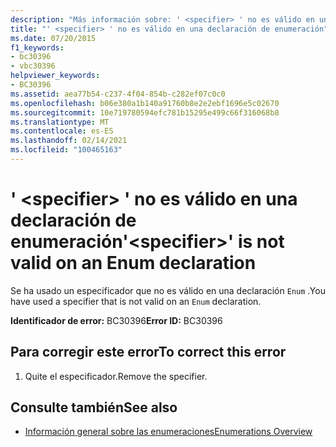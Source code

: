 ```yaml
---
description: "Más información sobre: ' <specifier> ' no es válido en una declaración de enumeración"
title: "' <specifier> ' no es válido en una declaración de enumeración"
ms.date: 07/20/2015
f1_keywords:
- bc30396
- vbc30396
helpviewer_keywords:
- BC30396
ms.assetid: aea77b54-c237-4f04-854b-c282ef07c0c0
ms.openlocfilehash: b06e380a1b140a91760b8e2e2ebf1696e5c02670
ms.sourcegitcommit: 10e719780594efc781b15295e499c66f316068b8
ms.translationtype: MT
ms.contentlocale: es-ES
ms.lasthandoff: 02/14/2021
ms.locfileid: "100465163"
---
```

# <a name="specifier-is-not-valid-on-an-enum-declaration"></a><span data-ttu-id="ca0d7-103">' \<specifier> ' no es válido en una declaración de enumeración</span><span class="sxs-lookup"><span data-stu-id="ca0d7-103">'\<specifier>' is not valid on an Enum declaration</span></span>

<span data-ttu-id="ca0d7-104">Se ha usado un especificador que no es válido en una declaración `Enum` .</span><span class="sxs-lookup"><span data-stu-id="ca0d7-104">You have used a specifier that is not valid on an `Enum` declaration.</span></span>  
  
 <span data-ttu-id="ca0d7-105">**Identificador de error:** BC30396</span><span class="sxs-lookup"><span data-stu-id="ca0d7-105">**Error ID:** BC30396</span></span>  
  
## <a name="to-correct-this-error"></a><span data-ttu-id="ca0d7-106">Para corregir este error</span><span class="sxs-lookup"><span data-stu-id="ca0d7-106">To correct this error</span></span>  
  
1. <span data-ttu-id="ca0d7-107">Quite el especificador.</span><span class="sxs-lookup"><span data-stu-id="ca0d7-107">Remove the specifier.</span></span>  
  
## <a name="see-also"></a><span data-ttu-id="ca0d7-108">Consulte también</span><span class="sxs-lookup"><span data-stu-id="ca0d7-108">See also</span></span>

- [<span data-ttu-id="ca0d7-109">Información general sobre las enumeraciones</span><span class="sxs-lookup"><span data-stu-id="ca0d7-109">Enumerations Overview</span></span>](../programming-guide/language-features/constants-enums/enumerations-overview.md)
